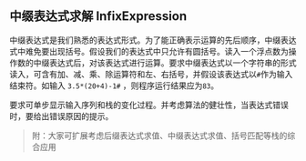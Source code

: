 ## 中缀表达式求解 InfixExpression

中缀表达式是我们熟悉的表达式形式。为了能正确表示运算的先后顺序，中缀表达式中难免要出现括号。假设我们的表达式中只允许有圆括号。读入一个浮点数为操作数的中缀表达式后，对该表达式进行运算。要求中缀表达式以一个字符串的形式读入，可含有加、减、乘、除运算符和左、右括号，并假设该表达式以`#`作为输入结束符。如输入 `3.5*(20+4)-1#` ，则程序运行结果应为`83`。

要求可单步显示输入序列和栈的变化过程。并考虑算法的健壮性，当表达式错误时，要给出错误原因的提示。

> 附：大家可扩展考虑后缀表达式求值、中缀表达式求值、括号匹配等栈的综合应用